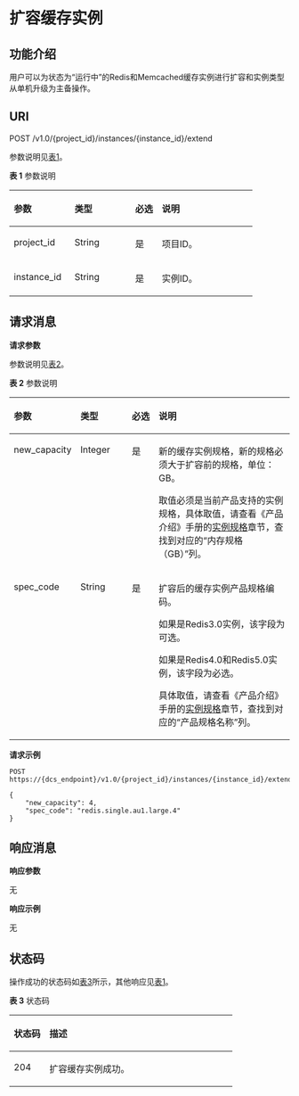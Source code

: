 # 扩容缓存实例<a name="dcs-api-0312010"></a>

## 功能介绍<a name="section1119991614542"></a>

用户可以为状态为“运行中”的Redis和Memcached缓存实例进行扩容和实例类型从单机升级为主备操作。

## **URI**<a name="section2310177194512"></a>

POST /v1.0/\{project\_id\}/instances/\{instance\_id\}/extend

参数说明见[表1](#table4154121820350)。 

**表 1**  参数说明

<a name="table4154121820350"></a>
<table><thead align="left"><tr id="row17153191817358"><th class="cellrowborder" valign="top" width="25%" id="mcps1.2.5.1.1"><p id="p993885712414"><a name="p993885712414"></a><a name="p993885712414"></a>参数</p>
</th>
<th class="cellrowborder" valign="top" width="25%" id="mcps1.2.5.1.2"><p id="p215314189354"><a name="p215314189354"></a><a name="p215314189354"></a>类型</p>
</th>
<th class="cellrowborder" valign="top" width="11%" id="mcps1.2.5.1.3"><p id="p1715320185352"><a name="p1715320185352"></a><a name="p1715320185352"></a>必选</p>
</th>
<th class="cellrowborder" valign="top" width="39%" id="mcps1.2.5.1.4"><p id="p215351873519"><a name="p215351873519"></a><a name="p215351873519"></a>说明</p>
</th>
</tr>
</thead>
<tbody><tr id="row61531718163510"><td class="cellrowborder" valign="top" width="25%" headers="mcps1.2.5.1.1 "><p id="p51531218183514"><a name="p51531218183514"></a><a name="p51531218183514"></a>project_id</p>
</td>
<td class="cellrowborder" valign="top" width="25%" headers="mcps1.2.5.1.2 "><p id="p115311813514"><a name="p115311813514"></a><a name="p115311813514"></a>String</p>
</td>
<td class="cellrowborder" valign="top" width="11%" headers="mcps1.2.5.1.3 "><p id="p815391853510"><a name="p815391853510"></a><a name="p815391853510"></a>是</p>
</td>
<td class="cellrowborder" valign="top" width="39%" headers="mcps1.2.5.1.4 "><p id="p1153818143518"><a name="p1153818143518"></a><a name="p1153818143518"></a>项目ID。</p>
</td>
</tr>
<tr id="row1358873516587"><td class="cellrowborder" valign="top" width="25%" headers="mcps1.2.5.1.1 "><p id="p1137117202451"><a name="p1137117202451"></a><a name="p1137117202451"></a>instance_id</p>
</td>
<td class="cellrowborder" valign="top" width="25%" headers="mcps1.2.5.1.2 "><p id="p193715205458"><a name="p193715205458"></a><a name="p193715205458"></a>String</p>
</td>
<td class="cellrowborder" valign="top" width="11%" headers="mcps1.2.5.1.3 "><p id="p637142014512"><a name="p637142014512"></a><a name="p637142014512"></a>是</p>
</td>
<td class="cellrowborder" valign="top" width="39%" headers="mcps1.2.5.1.4 "><p id="p53711207459"><a name="p53711207459"></a><a name="p53711207459"></a>实例ID。</p>
</td>
</tr>
</tbody>
</table>

## **请求消息**<a name="section41195764519"></a>

**请求参数**

参数说明见[表2](#table166993107405)。

**表 2**  参数说明

<a name="table166993107405"></a>
<table><thead align="left"><tr id="row7700310174015"><th class="cellrowborder" valign="top" width="19%" id="mcps1.2.5.1.1"><p id="p770012105401"><a name="p770012105401"></a><a name="p770012105401"></a>参数</p>
</th>
<th class="cellrowborder" valign="top" width="19%" id="mcps1.2.5.1.2"><p id="p5700201018409"><a name="p5700201018409"></a><a name="p5700201018409"></a>类型</p>
</th>
<th class="cellrowborder" valign="top" width="10%" id="mcps1.2.5.1.3"><p id="p0700210154019"><a name="p0700210154019"></a><a name="p0700210154019"></a>必选</p>
</th>
<th class="cellrowborder" valign="top" width="52%" id="mcps1.2.5.1.4"><p id="p9700610174018"><a name="p9700610174018"></a><a name="p9700610174018"></a>说明</p>
</th>
</tr>
</thead>
<tbody><tr id="row13700121010407"><td class="cellrowborder" valign="top" width="19%" headers="mcps1.2.5.1.1 "><p id="p38321751124510"><a name="p38321751124510"></a><a name="p38321751124510"></a>new_capacity</p>
</td>
<td class="cellrowborder" valign="top" width="19%" headers="mcps1.2.5.1.2 "><p id="p198321551134517"><a name="p198321551134517"></a><a name="p198321551134517"></a>Integer</p>
</td>
<td class="cellrowborder" valign="top" width="10%" headers="mcps1.2.5.1.3 "><p id="p38321751104511"><a name="p38321751104511"></a><a name="p38321751104511"></a>是</p>
</td>
<td class="cellrowborder" valign="top" width="52%" headers="mcps1.2.5.1.4 "><p id="p08324511459"><a name="p08324511459"></a><a name="p08324511459"></a>新的缓存实例规格，新的规格必须大于扩容前的规格，单位：GB。</p>
<p id="p19668184051714"><a name="p19668184051714"></a><a name="p19668184051714"></a>取值必须是当前产品支持的实例规格，具体取值，请查看《产品介绍》手册的<a href="https://support.huaweicloud.com/productdesc-dcs/dcs-pd-200713003.html" target="_blank" rel="noopener noreferrer">实例规格</a>章节，查找到对应的“内存规格（GB）”列。</p>
</td>
</tr>
<tr id="row1452012418326"><td class="cellrowborder" valign="top" width="19%" headers="mcps1.2.5.1.1 "><p id="p12631132714611"><a name="p12631132714611"></a><a name="p12631132714611"></a>spec_code</p>
</td>
<td class="cellrowborder" valign="top" width="19%" headers="mcps1.2.5.1.2 "><p id="p132391951151516"><a name="p132391951151516"></a><a name="p132391951151516"></a>String</p>
</td>
<td class="cellrowborder" valign="top" width="10%" headers="mcps1.2.5.1.3 "><p id="p14352135434710"><a name="p14352135434710"></a><a name="p14352135434710"></a>是</p>
</td>
<td class="cellrowborder" valign="top" width="52%" headers="mcps1.2.5.1.4 "><p id="p171111913721"><a name="p171111913721"></a><a name="p171111913721"></a>扩容后的缓存实例产品规格编码。</p>
<p id="p202155516317"><a name="p202155516317"></a><a name="p202155516317"></a>如果是Redis3.0实例，该字段为可选。</p>
<p id="p53659241546"><a name="p53659241546"></a><a name="p53659241546"></a>如果是Redis4.0和Redis5.0实例，该字段为必选。</p>
<p id="p1064575913534"><a name="p1064575913534"></a><a name="p1064575913534"></a>具体取值，请查看《产品介绍》手册的<a href="https://support.huaweicloud.com/productdesc-dcs/dcs-pd-200713003.html" target="_blank" rel="noopener noreferrer">实例规格</a>章节，查找到对应的“产品规格名称”列。</p>
</td>
</tr>
</tbody>
</table>

**请求示例**

```
POST https://{dcs_endpoint}/v1.0/{project_id}/instances/{instance_id}/extend
```

```
{
    "new_capacity": 4,
    "spec_code": "redis.single.au1.large.4"
}
```

## **响应消息**<a name="section11426254461"></a>

**响应参数**

无

**响应示例**

无

## **状态码**<a name="section5301161961211"></a>

操作成功的状态码如[表3](#table8301101911215)所示，其他响应见[表1](状态码.md#table5210141351517)。

**表 3**  状态码

<a name="table8301101911215"></a>
<table><thead align="left"><tr id="row11302101915124"><th class="cellrowborder" valign="top" width="15.98%" id="mcps1.2.3.1.1"><p id="p73021519101210"><a name="p73021519101210"></a><a name="p73021519101210"></a>状态码</p>
</th>
<th class="cellrowborder" valign="top" width="84.02%" id="mcps1.2.3.1.2"><p id="p830281981219"><a name="p830281981219"></a><a name="p830281981219"></a>描述</p>
</th>
</tr>
</thead>
<tbody><tr id="row182271411314"><td class="cellrowborder" valign="top" width="15.98%" headers="mcps1.2.3.1.1 "><p id="p168231014739"><a name="p168231014739"></a><a name="p168231014739"></a>204</p>
</td>
<td class="cellrowborder" valign="top" width="84.02%" headers="mcps1.2.3.1.2 "><p id="p38237146312"><a name="p38237146312"></a><a name="p38237146312"></a>扩容缓存实例成功。</p>
</td>
</tr>
</tbody>
</table>


